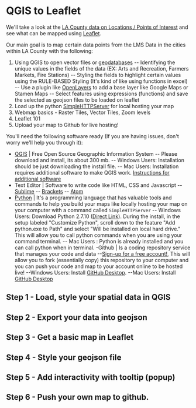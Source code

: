 # QGIS to Leaflet
We'll take a look at the [LA County data on Locations / Points of Interest](http://egis3.lacounty.gov/dataportal/2014/07/07/locationspoints-of-interest-lms-data/) and see what can be mapped using [Leaflet](http://leafletjs.com/).

Our main goal is to map certain data points from the LMS Data in the cities within LA County with the following:
1. Using QGIS to open vector files or [geodatabases](http://webhelp.esri.com/arcgisserver/9.3/java/index.htm#geodatabases/an_ove-2050156920.htm)
-- Identifying the unique values in the fields of the data (EX: Arts and Recreation, Farmers Markets, Fire Stations)
-- Styling the fields to highlight certain values using the RULE-BASED Styling (It's kind of like using functions in excel)
-- Use a plugin like [OpenLayers](https://plugins.qgis.org/plugins/openlayers_plugin/) to add a base layer like Google Maps or Stamen Maps
-- Select features using expressions (functions) and save the selected as geojson files to be loaded on leaflet
2. Load up the python [SimpleHTTPServer](http://www.pythonforbeginners.com/modules-in-python/how-to-use-simplehttpserver/) for local hosting your map
3. Webmap basics - Raster Tiles, Vector Tiles, Zoom levels
4. Leaflet 101
5. Upload your map to Github for live hosting!

You'll need the following software ready (If you are having issues, don't worry we'll help you through it):

- [QGIS](http://qgis.org/en/site/) | Free Open Source Geographic Information System
-- Please download and install, its about 300 mb.
-- Windows Users: Installation should be just downloading the install file.
-- Mac Users: Installation requires additional software to make QGIS work. [Instructions for additional software](http://maps.cga.harvard.edu/qgis/wkshop/mac.php)
- Text Editor | Software to write code like HTML, CSS and Javascript
-- [Sublime](http://www.sublimetext.com/)
-- [Brackets](http://brackets.io/)
-- [Atom](https://atom.io/)
- [Python](https://www.python.org/) | It's a programming language that has valuable tools and commands to help you build your maps like locally hosting your map on your computer with a command called <code>SimpleHTTPServer</code>
-- Windows Users: Download Python 2.7.10 ([Direct Link](https://www.python.org/downloads/)). During the install, in the setup labeled "Customize Python", scroll down to the feature "Add python.exe to Path" and select "Will be installed on local hard drive." This will allow you to call python commands when you are using your command terminal.
-- Mac Users : Python is already installed and you can call python when in terminal.
-Github | Is a coding repository service that manages your code and data
--[Sign-up for a free account!](https://github.com/), This will allow you to fork (essentially copy) this repository to your computer and you can push your code and map to your account online to be hosted live!
--Windows Users: Install [GitHub Desktop](https://desktop.github.com/). 
--Mac Users: Install [GitHub Desktop](https://desktop.github.com/)

## Step 1 - Load, style your spatial data in QGIS

## Step 2 - Export your data into geojson

## Step 3 - Get a basic map in Leaflet

## Step 4 - Style your geojson file

## Step 5 - Add interactivity with tooltip (popup)

## Step 6 - Push your own map to github.

